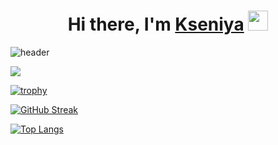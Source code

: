 <h1 align="center">Hi there, I'm <a href="[https://prischepova.ru/](https://github.com/Prischepova)" target="_blank">Kseniya</a> 
<img src="https://github.com/blackcater/blackcater/raw/main/images/Hi.gif" height="32"/></h1>


![header](https://capsule-render.vercel.app/api?type=waving&color=gradient&height=256&section=header&text=Hello%20World!&fontSize=75&animation=fadeIn&fontAlignY=38&desc=Welcome%20to%20my%20GitHub%20profile!%20Put%20stars,%20fork%20and%20contribute!&descAlignY=51&descAlign=62)

![](https://komarev.com/ghpvc/?username=Prischepova)

[![trophy](https://github-profile-trophy.vercel.app/?username=Prischepova&theme=gruvbox&row=1&column=8&no-frame=true)](https://github.com/Prischepova/Prischepova)

[![GitHub Streak](https://streak-stats.demolab.com/?user=Prischepova&theme=sunset-gradient)](https://git.io/streak-stats)



[![Top Langs](https://github-readme-stats.vercel.app/api/top-langs/?username=Prischepova)](https://github.com/Prischepova/Prischepova)

